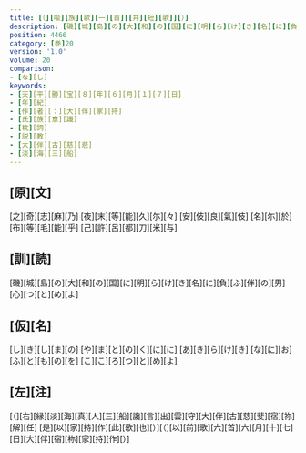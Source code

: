 ```yaml
---
title: [（][喩][族][歌][一][首][[并][短][歌]][）]
description: [磯][城][島][の][大][和][の][国][に][明][ら][け][き][名][に][負][ふ][伴][の][男][心][つ][と][め][よ]
position: 4466
category: [巻]20
version: '1.0'
volume: 20
comparison:
- [な][し]
keywords:
- [天][平][勝][宝][８][年][６][月][１][７][日]
- [年][紀]
- [作][者][：][大][伴][家][持]
- [氏][族][意][識]
- [枕][詞]
- [説][教]
- [大][伴][古][慈][悲]
- [淡][海][三][船]
---
```


## [原][文]

[之][奇][志][麻][乃] [夜][末][等][能][久][尓][々] [安][伎][良][氣][伎] [名][尓][於][布][等][毛][能][乎] [己][許][呂][都][刀][米][与]

## [訓][読]

[磯][城][島][の][大][和][の][国][に][明][ら][け][き][名][に][負][ふ][伴][の][男][心][つ][と][め][よ]

## [仮][名]

[し][き][し][ま][の] [や][ま][と][の][く][に][に] [あ][き][ら][け][き] [な][に][お][ふ][と][も][の][を] [こ][こ][ろ][つ][と][め][よ]

## [左][注]

[（][右][縁][淡][海][真][人][三][船][讒][言][出][雲][守][大][伴][古][慈][斐][宿][祢][解][任] [是][以][家][持][作][此][歌][也][）][（][以][前][歌][六][首][六][月][十][七][日][大][伴][宿][祢][家][持][作][）]
